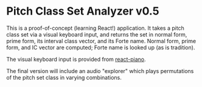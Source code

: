 # Pitch Class Set Analyzer v0.5

This is a proof-of-concept (learning React!) application.  It takes a pitch class set via a visual keyboard input, and returns the set in normal form, prime form, its interval class vector, and its Forte name.  Normal form, prime form, and IC vector are computed; Forte name is looked up (as is tradition).

The visual keyboard input is provided from [react-piano](https://github.com/kevinsqi/react-piano).

The final version will include an audio "explorer" which plays permutations of the pitch set class in varying combinations.


